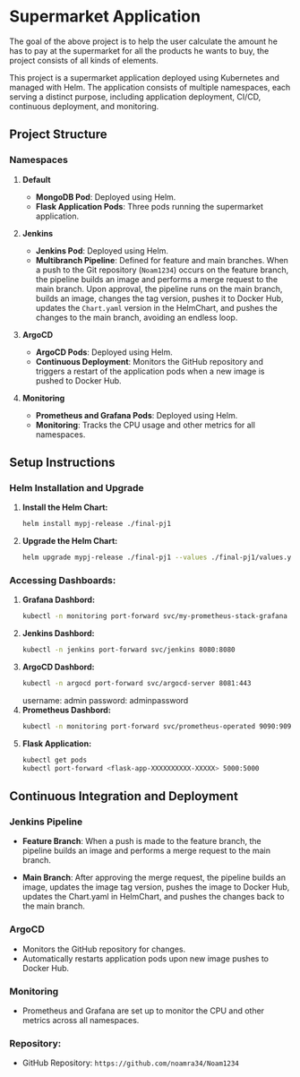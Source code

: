 # Supermarket Application
The goal of the above project is to help the user calculate the amount he has to pay at the supermarket for all the products he wants to buy, the project consists of all kinds of elements.

This project is a supermarket application deployed using Kubernetes and managed with Helm. The application consists of multiple namespaces, each serving a distinct purpose, including application deployment, CI/CD, continuous deployment, and monitoring.

## Project Structure

### Namespaces

1. **Default**
   - **MongoDB Pod**: Deployed using Helm.
   - **Flask Application Pods**: Three pods running the supermarket application.

2. **Jenkins**
   - **Jenkins Pod**: Deployed using Helm.
   - **Multibranch Pipeline**: Defined for feature and main branches. When a push to the Git repository (`Noam1234`) occurs on the feature branch, the pipeline builds an image and performs a merge request to the main branch. Upon approval, the pipeline runs on the main branch, builds an image, changes the tag version, pushes it to Docker Hub, updates the `Chart.yaml` version in the HelmChart, and pushes the changes to the main branch, avoiding an endless loop.

3. **ArgoCD**
   - **ArgoCD Pods**: Deployed using Helm.
   - **Continuous Deployment**: Monitors the GitHub repository and triggers a restart of the application pods when a new image is pushed to Docker Hub.

4. **Monitoring**
   - **Prometheus and Grafana Pods**: Deployed using Helm.
   - **Monitoring**: Tracks the CPU usage and other metrics for all namespaces.

## Setup Instructions

### Helm Installation and Upgrade

1. **Install the Helm Chart:**
   ```sh
   helm install mypj-release ./final-pj1
   ```
2. **Upgrade the Helm Chart:**
    ```sh
    helm upgrade mypj-release ./final-pj1 --values ./final-pj1/values.yaml
    ```
### Accessing Dashboards:
1. **Grafana Dashbord:**
    ```sh
    kubectl -n monitoring port-forward svc/my-prometheus-stack-grafana 3000:80
    ```
2. **Jenkins Dashbord:**
    ```sh
    kubectl -n jenkins port-forward svc/jenkins 8080:8080
    ```
3. **ArgoCD Dashbord:**
    ```sh
    kubectl -n argocd port-forward svc/argocd-server 8081:443
    ```
    username: admin
    password: adminpassword
4. **Prometheus Dashbord:**
    ```sh
    kubectl -n monitoring port-forward svc/prometheus-operated 9090:9090
    ```
5. **Flask Application:**
    ```sh
    kubectl get pods
    kubectl port-forward <flask-app-XXXXXXXXXX-XXXXX> 5000:5000


## Continuous Integration and Deployment
### Jenkins Pipeline
- **Feature Branch**: When a push is made to the feature branch, the pipeline builds an image and   performs a merge request to the main branch.

- **Main Branch**: After approving the merge request, the pipeline builds an image, updates the image tag version, pushes the image to Docker Hub, updates the Chart.yaml in HelmChart, and pushes the changes back to the main branch.

### ArgoCD
- Monitors the GitHub repository for changes.
- Automatically restarts application pods upon new image pushes to Docker Hub.

### Monitoring
- Prometheus and Grafana are set up to monitor the CPU and other metrics across all namespaces.

### Repository:
- GitHub Repository: ```https://github.com/noamra34/Noam1234```
